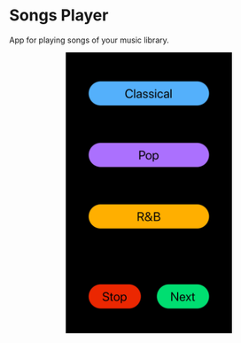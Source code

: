 # Songs Player
App for playing songs of your music library.

<p align="center">
  <img width="300" height="auto" src="screenShot.jpeg">
</p>

